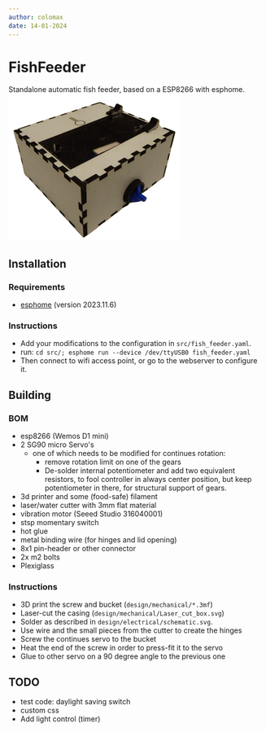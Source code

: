 ```yaml
---
author: colomax
date: 14-01-2024
---
```

# FishFeeder

Standalone automatic fish feeder, based on a ESP8266 with esphome.
![](assets/pictures/skyview.png)


## Installation

### Requirements

- [esphome](esphome.io) (version 2023.11.6)

### Instructions

- Add your modifications to the configuration in `src/fish_feeder.yaml`.
- run: `cd src/; esphome run --device /dev/ttyUSB0 fish_feeder.yaml `
- Then connect to wifi access point, or go to the webserver to configure it.

## Building

### BOM

- esp8266 (Wemos D1 mini)
- 2 SG90 micro Servo's
  - one of which needs to be modified for continues rotation:
    - remove rotation limit on one of the gears
    - De-solder internal potentiometer and add two equivalent resistors, to fool controller in always center position, but keep potentiometer in there, for structural support of gears.
- 3d printer and some (food-safe) filament
- laser/water cutter with 3mm flat material
- vibration motor (Seeed Studio 316040001)
- stsp momentary switch
- hot glue
- metal binding wire (for hinges and lid opening)
- 8x1 pin-header or other connector
- 2x m2 bolts
- Plexiglass

### Instructions

- 3D print the screw and bucket (`design/mechanical/*.3mf`)
- Laser-cut the casing (`design/mechanical/Laser_cut_box.svg`)
- Solder as described in `design/electrical/schematic.svg`.
- Use wire and the small pieces from the cutter to create the hinges
- Screw the continues servo to the bucket
- Heat the end of the screw in order to press-fit it to the servo
- Glue to other servo on a 90 degree angle to the previous one

## TODO

- test code: daylight saving switch
- custom css
- Add light control (timer)
